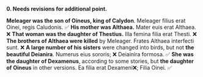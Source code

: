 **0. Needs revisions for additional point.**

**Meleager was the son of Oineus, king of Calydon**. Meleager filius erat Oinei, regis Caludonis. ✅
**His mother was Althaea.** Mater euis erat Althaea.  ❌
**That woman was the daughter of Thestius.** Illa femina filia erat Thesti.  ❌
**The brothers of Althaea were killed** by Meleager. Frates Althaea interfecti sunt.  ❌
**A large number of his sisters** were changed into birds, but not **the beautiful Deianira**. Numerus eius sororis; ❌ Deiainira formosa.  ✅
**She was the daughter of Dexamenus**, according to some stories, but **the daughter of Oineus** in other versions. Ea filia erat Dexameni❌; Filia Oinei. ✅
